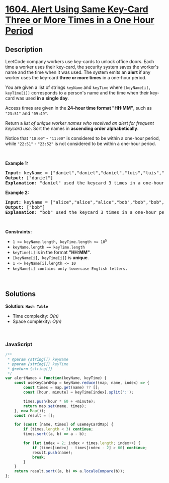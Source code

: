 # [1604. Alert Using Same Key-Card Three or More Times in a One Hour Period](https://leetcode.com/problems/alert-using-same-key-card-three-or-more-times-in-a-one-hour-period)

## Description

<div class="xFUwe" data-track-load="description_content"><p>LeetCode company workers use key-cards to unlock office doors. Each time a worker uses their key-card, the security system saves the worker's name and the time when it was used. The system emits an <strong>alert</strong> if any worker uses the key-card <strong>three or more times</strong> in a one-hour period.</p>

<p>You are given a list of strings <code>keyName</code> and <code>keyTime</code> where <code>[keyName[i], keyTime[i]]</code> corresponds to a person's name and the time when their key-card was used <strong>in a</strong> <strong>single day</strong>.</p>

<p>Access times are given in the <strong>24-hour time format "HH:MM"</strong>, such as <code>"23:51"</code> and <code>"09:49"</code>.</p>

<p>Return a <em>list of unique worker names who received an alert for frequent keycard use</em>. Sort the names in <strong>ascending order alphabetically</strong>.</p>

<p>Notice that <code>"10:00"</code> - <code>"11:00"</code> is considered to be within a one-hour period, while <code>"22:51"</code> - <code>"23:52"</code> is not considered to be within a one-hour period.</p>

<p>&nbsp;</p>
<p><strong class="example">Example 1:</strong></p>

<pre><strong>Input:</strong> keyName = ["daniel","daniel","daniel","luis","luis","luis","luis"], keyTime = ["10:00","10:40","11:00","09:00","11:00","13:00","15:00"]
<strong>Output:</strong> ["daniel"]
<strong>Explanation:</strong> "daniel" used the keycard 3 times in a one-hour period ("10:00","10:40", "11:00").
</pre>

<p><strong class="example">Example 2:</strong></p>

<pre><strong>Input:</strong> keyName = ["alice","alice","alice","bob","bob","bob","bob"], keyTime = ["12:01","12:00","18:00","21:00","21:20","21:30","23:00"]
<strong>Output:</strong> ["bob"]
<strong>Explanation:</strong> "bob" used the keycard 3 times in a one-hour period ("21:00","21:20", "21:30").
</pre>

<p>&nbsp;</p>
<p><strong>Constraints:</strong></p>

<ul>
	<li><code>1 &lt;= keyName.length, keyTime.length &lt;= 10<sup>5</sup></code></li>
	<li><code>keyName.length == keyTime.length</code></li>
	<li><code>keyTime[i]</code> is in the format <strong>"HH:MM"</strong>.</li>
	<li><code>[keyName[i], keyTime[i]]</code> is <strong>unique</strong>.</li>
	<li><code>1 &lt;= keyName[i].length &lt;= 10</code></li>
	<li><code>keyName[i] contains only lowercase English letters.</code></li>
</ul>
</div>

<p>&nbsp;</p>

## Solutions

**Solution: `Hash Table`**
- Time complexity: <em>O(n)</em>
- Space complexity: <em>O(n)</em>

<p>&nbsp;</p>

### **JavaScript**

```js
/**
 * @param {string[]} keyName
 * @param {string[]} keyTime
 * @return {string[]}
 */
var alertNames = function(keyName, keyTime) {
    const useKeyCardMap = keyName.reduce((map, name, index) => {
        const times = map.get(name) ?? [];
        const [hour, minute] = keyTime[index].split(':');

        times.push(hour * 60 + +minute);
        return map.set(name, times);
    }, new Map());
    const result = [];

    for (const [name, times] of useKeyCardMap) {
        if (times.length < 3) continue;
        times.sort((a, b) => a - b);

        for (let index = 2; index < times.length; index++) {
            if (times[index] - times[index - 2] > 60) continue;
            result.push(name);
            break;
        }
    }
    return result.sort((a, b) => a.localeCompare(b));
};
```
